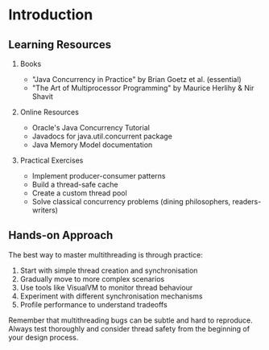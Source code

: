 # Introduction

## Learning Resources
1. Books
    - "Java Concurrency in Practice" by Brian Goetz et al. (essential)
    - "The Art of Multiprocessor Programming" by Maurice Herlihy & Nir Shavit

2. Online Resources
    - Oracle's Java Concurrency Tutorial
    - Javadocs for java.util.concurrent package
    - Java Memory Model documentation

3. Practical Exercises
    - Implement producer-consumer patterns
    - Build a thread-safe cache
    - Create a custom thread pool
    - Solve classical concurrency problems (dining philosophers, readers-writers)

## Hands-on Approach
The best way to master multithreading is through practice:
1. Start with simple thread creation and synchronisation
2. Gradually move to more complex scenarios
3. Use tools like VisualVM to monitor thread behaviour
4. Experiment with different synchronisation mechanisms
5. Profile performance to understand tradeoffs

Remember that multithreading bugs can be subtle and hard to reproduce. Always test thoroughly and consider thread safety from the beginning of your design process.


